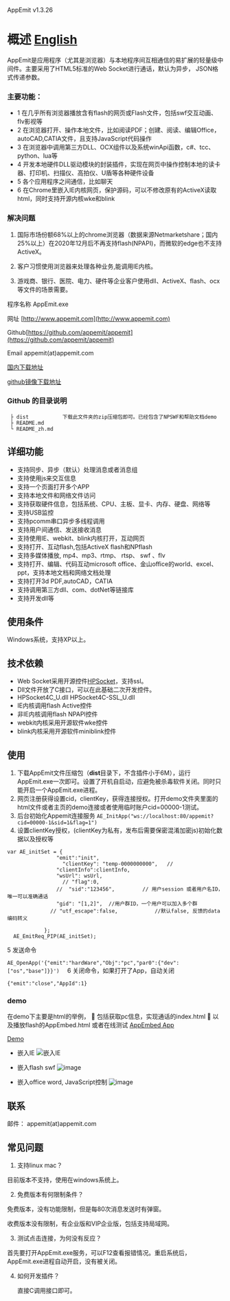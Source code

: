 AppEmit  v1.3.26

#  概述  [English](https://github.com/appemit/appemit/blob/master/README.md)

AppEmit是应用程序（尤其是浏览器）与本地程序间互相通信的易扩展的轻量级中间件。主要采用了HTML5标准的Web Socket进行通话，默认为异步， JSON格式传递参数。
	
### 主要功能：

 - 1  在几乎所有浏览器播放含有flash的网页或Flash文件，包括swf交互动画、flv影视等
 - 2  在浏览器打开、操作本地文件，比如阅读PDF；创建、阅读、编辑Office，autoCAD,CATIA文件，且支持JavaScript代码操作
 - 3  在浏览器中调用第三方DLL、OCX组件以及系统winApi函数，c#、tcc、python、lua等
 - 4  开发本地硬件DLL驱动模块的封装插件，实现在网页中操作控制本地的读卡器、打印机、扫描仪、高拍仪、U盾等各种硬件设备
 - 5  各个应用程序之间通信，比如聊天
 - 6  在Chrome里嵌入IE内核网页，保护源码，可以不修改原有的ActiveX读取html，同时支持开源内核wke和blink

### 解决问题

1)	国际市场份额68%以上的chrome浏览器（数据来源Netmarketshare；国内25%以上）在2020年12月后不再支持flash(NPAPI)，而微软的edge也不支持ActiveX。

2)	客户习惯使用浏览器来处理各种业务,能调用IE内核。

3)	游戏商、银行、医院、电力、硬件等企业客户使用dll、ActiveX、flash、ocx等文件的场景需要。

 
程序名称	AppEmit.exe

网址	[http://www.appemit.com](http://www.appemit.com)

Github[https://github.com/appemit/appemit](https://github.com/appemit/appemit)

Email	appemit(at)appemit.com	

[国内下载地址 ](https://appemit.coding.net/api/share/download/a00ac968-de8c-4744-a5c0-b17ea9efca9c)

[github镜像下载地址 ](https://cdn.jsdelivr.net/gh/appemit/appemit/dist/AppEmit.zip)

 


### Github 的目录说明

~~~
 ├ dist           下载此文件夹的zip压缩包即可。已经包含了NPSWF和帮助文档demo
 ├ README.md 
 └ README_zh.md
~~~

##  详细功能

- 支持同步、异步（默认）处理消息或者消息组
- 支持使用js来交互信息
- 支持一个页面打开多个APP
- 支持本地文件和网络文件访问
- 支持获取硬件信息，包括系统、CPU、主板、显卡、内存、硬盘、网络等
- 支持USB监控
- 支持pcomm串口异步多线程调用
- 支持用户间通信、发送接收消息
- 支持使用IE、webkit、blink内核打开，互动网页
- 支持打开、互动flash,包括ActiveX flash和NPflash
- 支持多媒体播放, mp4、mp3、rtmp、 rtsp、 swf 、flv
- 支持打开、编辑、代码互动microsoft office、金山office的world、excel、ppt，支持本地文档和网络文档处理
- 支持打开3d PDF,autoCAD，CATIA
- 支持调用第三方dll、com、dotNet等链接库
- 支持开发dll等


##  使用条件

Windows系统，支持XP以上。
 

##  技术依赖

- Web Socket采用开源控件[HPSocket](https://github.com/ldcsaa/HP-Socket)，支持ssl。
 - Dll文件开放了C接口，可以在此基础二次开发控件。
 - HPSocket4C_U.dll HPSocket4C-SSL_U.dll
- IE内核调用flash Active控件
- 非IE内核调用flash NPAPI控件
- webkit内核采用开源软件wke控件
- blink内核采用开源软件miniblink控件

 
## 使用
 
1.	下载AppEmit文件压缩包（**dist**目录下，不含插件小于6M），运行AppEmit.exe一次即可。设置了开机自启动，应避免被杀毒软件关闭。同时只能开启一个AppEmit.exe进程。
2. 网页注册获得设置cid，clientKey，获得连接授权。打开demo文件夹里面的html文件或者主页的demo连接或者使用临时账户cid=00000-1测试。
3.	后台初始化Appemit连接服务
     `AE_InitApp("ws://localhost:80/appemit?cid=00000-1&sid=1&flag=1")`
4.	设置clientKey授权，(clientKey为私有，发布后需要保密混淆加密js)初始化数据以及授权等

```
var AE_initSet = {
				"emit":"init",
				  "clientKey": "temp-0000000000",   //
				"clientInfo":clientInfo,
                "wsUrl": wsUrl,
				  // "flag":0,
                //  "sid":"123456",         // 用户session 或者用户名ID，唯一可以准确通话  
                "gid": "[1,2]",  //用户群ID，一个用户可以加入多个群
              // "utf_escape":false,            //默认false, 反馈的data编码转义
			 
            };
  AE_EmitReq_PIP(AE_initSet);

  ```
5	发送命令

`AE_OpenApp('{"emit":"hardWare","Obj":"pc","par0":{"dev":["os","base"]}}')  `
6	关闭命令，如果打开了App，自动关闭

`{"emit":"close","AppId":1}  `

###   demo
在demo下主要是html的举例，
	包括获取pc信息，实现通话的index.html
	以及播放flash的AppEmbed.html
或者在线测试
[AppEmbed App](http://www.appemit.com/demo/AppEmbed.html)

[Demo](http://www.appemit.com/demo/index.html)

- 嵌入IE
![嵌入IE](https://cdn.jsdelivr.net/gh/appemit/AppEmitWeb@master/docs/img/3_appemit_IE.gif)

- 嵌入flash swf
 ![image](https://cdn.jsdelivr.net/gh/appemit/AppEmitWeb@master/docs/img/1_appemit_ActiveX.gif)
 
 - 嵌入office word, JavaScript控制
  ![image](https://cdn.jsdelivr.net/gh/appemit/AppEmitWeb@master/docs/img/5_office_word_js.gif)
 

##  联系

邮件： appemit(at)appemit.com
 
##	常见问题

1.	支持linux mac？

目前版本不支持，使用在windows系统上。

2.	免费版本有何限制条件？

免费版本，没有功能限制，但是每80次消息发送时有弹窗。

收费版本没有限制，有企业版和VIP企业版，包括支持局域网。

3.	测试点击连接，为何没有反应？ 

首先要打开AppEmit.exe服务，可以F12查看报错情况。重启系统后，AppEmit.exe进程自动开启，没有被关闭。

4.	如何开发插件？

    直接C调用接口即可。 

